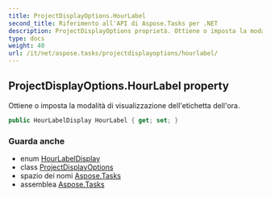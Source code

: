 ```yaml
---
title: ProjectDisplayOptions.HourLabel
second_title: Riferimento all'API di Aspose.Tasks per .NET
description: ProjectDisplayOptions proprietà. Ottiene o imposta la modalità di visualizzazione delletichetta dellora.
type: docs
weight: 40
url: /it/net/aspose.tasks/projectdisplayoptions/hourlabel/
---
```

## ProjectDisplayOptions.HourLabel property

Ottiene o imposta la modalità di visualizzazione dell'etichetta dell'ora.

```csharp
public HourLabelDisplay HourLabel { get; set; }
```

### Guarda anche

* enum [HourLabelDisplay](../../hourlabeldisplay/)
* class [ProjectDisplayOptions](../)
* spazio dei nomi [Aspose.Tasks](../../projectdisplayoptions/)
* assemblea [Aspose.Tasks](../../../)


